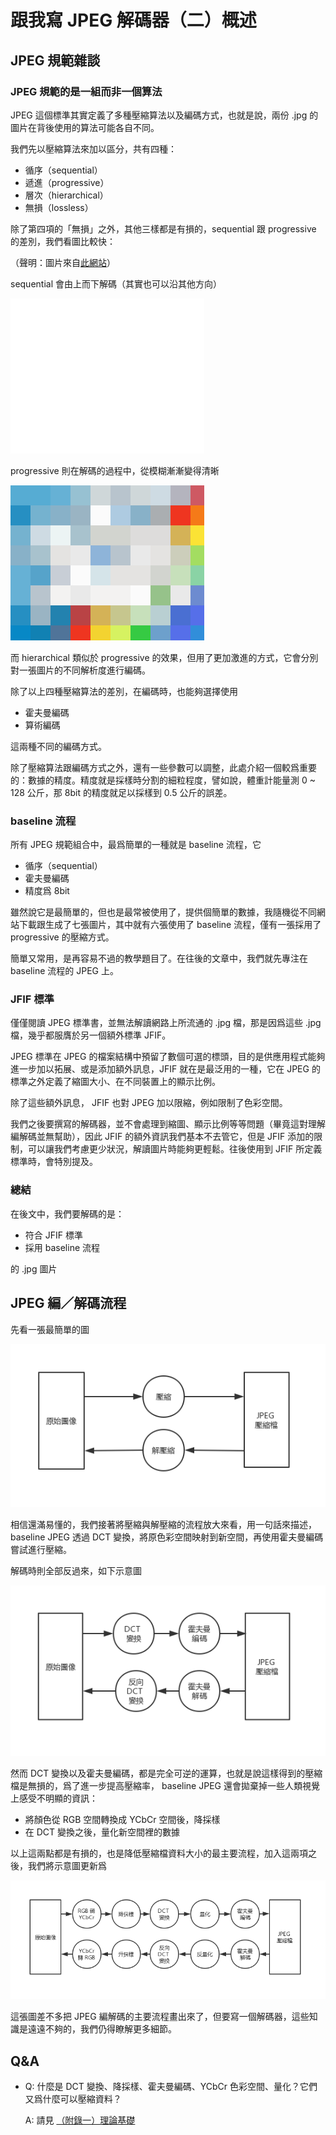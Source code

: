 # 跟我寫 JPEG 解碼器（二）概述

## JPEG 規範雜談

### JPEG 規範的是一組而非一個算法

JPEG 這個標準其實定義了多種壓縮算法以及編碼方式，也就是說，兩份 .jpg 的圖片在背後使用的算法可能各自不同。

我們先以壓縮算法來加以區分，共有四種：

- 循序（sequential）
- 遞進（progressive）
- 層次（hierarchical）
- 無損（lossless）

除了第四項的「無損」之外，其他三樣都是有損的，sequential 跟 progressive 的差別，我們看圖比較快：

（聲明：圖片來自[此網站](https://www.biaodianfu.com/progressive-jpeg.html)）

sequential 會由上而下解碼（其實也可以沿其他方向）

![sequential](./image/sequential.gif)

progressive 則在解碼的過程中，從模糊漸漸變得清晰

![progressive](./image/progressive.gif)

而 hierarchical 類似於 progressive 的效果，但用了更加激進的方式，它會分別對一張圖片的不同解析度進行編碼。

除了以上四種壓縮算法的差別，在編碼時，也能夠選擇使用

- 霍夫曼編碼
- 算術編碼

這兩種不同的編碼方式。

除了壓縮算法跟編碼方式之外，還有一些參數可以調整，此處介紹一個較爲重要的：數據的精度。精度就是採樣時分割的細粒程度，譬如說，體重計能量測 0 ~ 128 公斤，那 8bit 的精度就足以採樣到 0.5 公斤的誤差。

### baseline 流程

所有 JPEG 規範組合中，最爲簡單的一種就是 baseline 流程，它

- 循序（sequential）
- 霍夫曼編碼
- 精度爲 8bit

雖然說它是最簡單的，但也是最常被使用了，提供個簡單的數據，我隨機從不同網站下載跟生成了七張圖片，其中就有六張使用了 baseline 流程，僅有一張採用了 progressive 的壓縮方式。

簡單又常用，是再容易不過的教學題目了。在往後的文章中，我們就先專注在 baseline 流程的 JPEG 上。

### JFIF 標準

僅僅閱讀 JPEG 標準書，並無法解讀網路上所流通的 .jpg 檔，那是因爲這些 .jpg 檔，幾乎都服膺於另一個額外標準 JFIF。

 JPEG 標準在 JPEG 的檔案結構中預留了數個可選的標頭，目的是供應用程式能夠進一步加以拓展、或是添加額外訊息，JFIF 就在是最泛用的一種，它在 JPEG 的標準之外定義了縮圖大小、在不同裝置上的顯示比例。

 除了這些額外訊息， JFIF 也對 JPEG 加以限縮，例如限制了色彩空間。

我們之後要撰寫的解碼器，並不會處理到縮圖、顯示比例等等問題（畢竟這對理解編解碼並無幫助），因此 JFIF 的額外資訊我們基本不去管它，但是 JFIF 添加的限制，可以讓我們考慮更少狀況，解讀圖片時能夠更輕鬆。往後使用到 JFIF 所定義標準時，會特別提及。

### 總結
在後文中，我們要解碼的是：

- 符合 JFIF 標準
- 採用 baseline 流程

的 .jpg 圖片

## JPEG 編／解碼流程

先看一張最簡單的圖

![編解碼略圖](./image/編解碼略圖.jpg)

相信還滿易懂的，我們接著將壓縮與解壓縮的流程放大來看，用一句話來描述，baseline JPEG 透過 DCT 變換，將原色彩空間映射到新空間，再使用霍夫曼編碼嘗試進行壓縮。

解碼時則全部反過來，如下示意圖

![編解碼略圖2](./image/編解碼略圖2.jpg)

然而 DCT 變換以及霍夫曼編碼，都是完全可逆的運算，也就是說這樣得到的壓縮檔是無損的，爲了進一步提高壓縮率， baseline JPEG 還會拋棄掉一些人類視覺上感受不明顯的資訊：

- 將顏色從 RGB 空間轉換成 YCbCr 空間後，降採樣
- 在 DCT 變換之後，量化新空間裡的數據

以上這兩點都是有損的，也是降低壓縮檔資料大小的最主要流程，加入這兩項之後，我們將示意圖更新爲

![編解碼略圖3](./image/編解碼略圖3.jpg)

這張圖差不多把 JPEG 編解碼的主要流程畫出來了，但要寫一個解碼器，這些知識是遠遠不夠的，我們仍得瞭解更多細節。

## Q&A

- Q: 什麼是 DCT 變換、降採樣、霍夫曼編碼、YCbCr 色彩空間、量化？它們又爲什麼可以壓縮資料？
  
  A: 請見 [（附錄一）理論基礎]( ./跟我寫jpeg解碼器（附錄一）理論基礎.md )